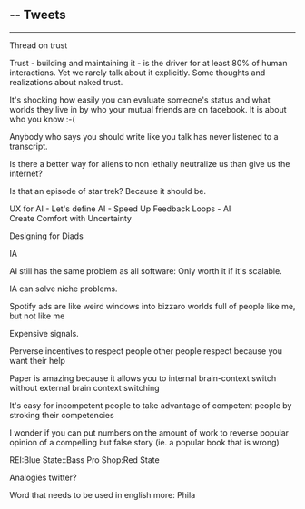 --
Tweets
--

---

Thread on trust 

Trust - building and maintaining it - is the driver for at least 80% of human interactions. Yet we rarely talk about it explicitly. Some thoughts and realizations about naked trust.




It's shocking how easily you can evaluate someone's status and what worlds they live in by who your mutual friends are on facebook. It is about who you know :-(

Anybody who says you should write like you talk has never listened to a transcript.

Is there a better way for aliens to non lethally neutralize us than give us the internet?

Is that an episode of star trek? Because it should be.

UX for AI -
Let's define AI - 
Speed Up Feedback Loops - AI  
Create Comfort with Uncertainty 


Designing for Diads

IA 

AI still has the same problem as all software: Only worth it if it's scalable. 

IA can solve niche problems.

Spotify ads are like weird windows into bizzaro worlds full of people like me, but not like me

Expensive signals.

Perverse incentives to respect people other people respect because you want their help

Paper is amazing because it allows you to internal brain-context switch without external brain context switching

It's easy for incompetent people to take advantage of competent people by stroking their competencies

I wonder if you can put numbers on the amount of work to reverse popular opinion of a compelling but false story (ie. a popular book that is wrong)

REI:Blue State::Bass Pro Shop:Red State

Analogies twitter? 

Word that needs to be used in english more: Phila